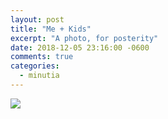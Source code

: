 ```yaml
---
layout: post
title: "Me + Kids"
excerpt: "A photo, for posterity"
date: 2018-12-05 23:16:00 -0600
comments: true
categories: 
  - minutia
---
```


![]({{site.url}}/assets/2018/12/DSC_0660.jpg)

